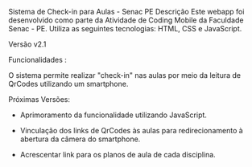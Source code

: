 Sistema de Check-in para Aulas - Senac PE
Descrição
Este webapp foi desenvolvido como parte da Atividade de Coding Mobile da Faculdade Senac - PE. Utiliza as seguintes tecnologias: HTML, CSS e JavaScript.

Versão
v2.1

Funcionalidades :

O sistema permite realizar "check-in" nas aulas por meio da leitura de QrCodes utilizando um smartphone.

Próximas Versões:

* Aprimoramento da funcionalidade utilizando JavaScript.

* Vinculação dos links de QrCodes às aulas para redirecionamento à abertura da câmera do smartphone.

* Acrescentar link para os planos de aula de cada disciplina.